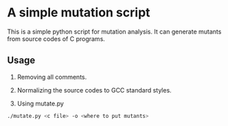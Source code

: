 A simple mutation script
==========================
This is a simple python script for 
mutation analysis. It can generate mutants
from source codes of C programs.


Usage
------------

1. Removing all comments.

2. Normalizing the source codes to GCC standard styles.

3. Using mutate.py

```bash
./mutate.py <c file> -o <where to put mutants>
```
